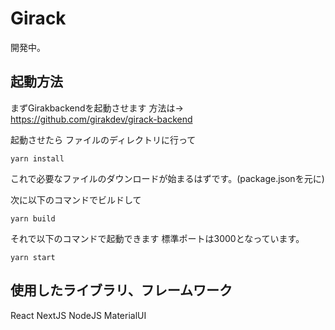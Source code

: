 # Girack
開発中。

## 起動方法
まずGirakbackendを起動させます
方法は→
https://github.com/girakdev/girack-backend

起動させたら
ファイルのディレクトリに行って
```
yarn install
```
これで必要なファイルのダウンロードが始まるはずです。(package.jsonを元に)

次に以下のコマンドでビルドして
```
yarn build
```
それで以下のコマンドで起動できます
標準ポートは3000となっています。
```
yarn start
```

## 使用したライブラリ、フレームワーク
React
NextJS
NodeJS
MaterialUI
